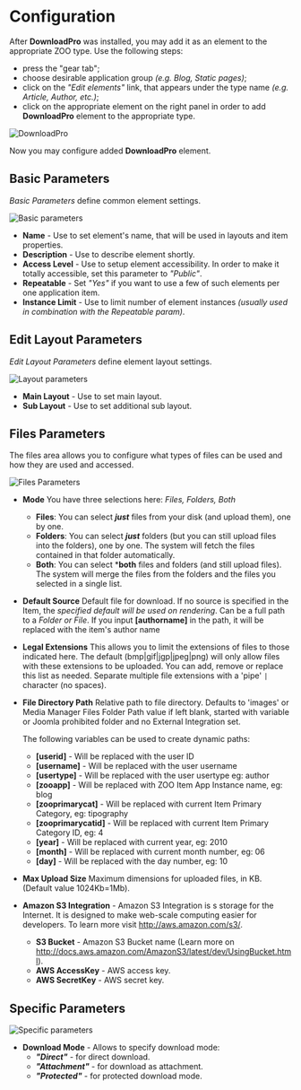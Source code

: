 # Configuration

After **DownloadPro** was installed, you may add it as an element to the appropriate ZOO type. Use the following steps: 
- press the "gear tab";
- choose desirable application group *(e.g. Blog, Static pages)*;
- click on the *"Edit elements"* link, that appears under the type name *(e.g. Article, Author, etc.)*;
- click on the appropriate element on the right panel in order to add **DownloadPro** element to the appropriate type.

![DownloadPro](/images/dnloadpro_element.png)

Now you may configure added **DownloadPro** element.

## Basic Parameters

*Basic Parameters* define common element settings.

![Basic parameters](/images/params_basic.png)

- **Name** - Use to set element's name, that will be used in layouts and item properties.
- **Description** - Use to describe element shortly.
- **Access Level** - Use to setup element accessibility. In order to make it totally accessible, set this parameter to *"Public"*.
- **Repeatable** - Set *"Yes"* if you want to use a few of such elements per one application item.
- **Instance Limit** - Use to limit number of element instances *(usually used in combination with the Repeatable param)*.

## Edit Layout Parameters

*Edit Layout Parameters* define element layout settings.

![Layout parameters](/images/params_edit_layout.png)

- **Main Layout** - Use to set main layout.
- **Sub Layout**  - Use to set additional sub layout.

## Files Parameters

The files area allows you to configure what types of files can be used and how they are used and accessed.

![Files Parameters](/images/params_files.png)

- **Mode**
You have three selections here: *Files, Folders, Both*
	- **Files**: You can select ***just*** files from your disk (and upload them), one by one.
	- **Folders**: You can select ***just*** folders (but you can still upload files into the folders), one by one. The system will fetch the files contained in that folder automatically.
	- **Both**: You can select ***both** files and folders (and still upload files). The system will merge the files from the folders and the files you selected in a single list.

- **Default Source**
Default file for download. If no source is specified in the Item, the *specified default will be used on rendering*. Can be a full path to a *Folder or File*. 
If you input **[authorname]** in the path, it will be replaced with the item's author name

- **Legal Extensions**
This allows you to limit the extensions of files to those indicated here. The default (bmp|gif|jgp|jpeg|png) will only allow files with these extensions to be uploaded. You can add, remove or replace this list as needed. Separate multiple file extensions with a 'pipe' `|` character (no spaces).

- **File Directory Path**
Relative path to file directory. Defaults to 'images' or Media Manager Files Folder Path value if left blank, started with variable or Joomla prohibited folder and no External Integration set.
	
	The following variables can be used to create dynamic paths:

	* **[userid]** - Will be replaced with the user ID
	* **[username]** - Will be replaced with the user username
	* **[usertype]** - Will be replaced with the user usertype eg: author
	* **[zooapp]** - Will be replaced with ZOO Item App Instance name, eg: blog
	* **[zooprimarycat]** - Will be replaced with current Item Primary Category, eg: tipography
	* **[zooprimarycatid]** - Will be replaced with current Item Primary Category ID, eg: 4
	* **[year]** - Will be replaced with current year, eg: 2010
	* **[month]** - Will be replaced with current month number, eg: 06
	* **[day]** - Will be replaced with the day number, eg: 10

- **Max Upload Size**
Maximum dimensions for uploaded files, in KB. (Default value 1024Kb=1Mb).

- **Amazon S3 Integration** - Amazon S3 Integration is s storage for the Internet. It is designed to make web-scale computing easier for developers. To learn more visit http://aws.amazon.com/s3/. 

	- **S3 Bucket** - Amazon S3 Bucket name (Learn more on http://docs.aws.amazon.com/AmazonS3/latest/dev/UsingBucket.html).
	- **AWS AccessKey** - AWS access key.
	- **AWS SecretKey** - AWS secret key.

## Specific Parameters

![Specific parameters](/images/specific_params.png)

- **Download Mode** - Allows to specify download mode:
	- ***"Direct"*** - for direct download.
	- ***"Attachment"*** - for download as attachment.
	- ***"Protected"*** - for protected download mode.
